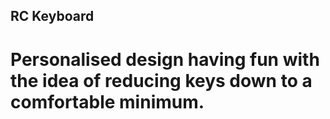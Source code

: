 RC Keyboard
-----------

# Personalised design having fun with the idea of reducing keys down to a comfortable minimum.
